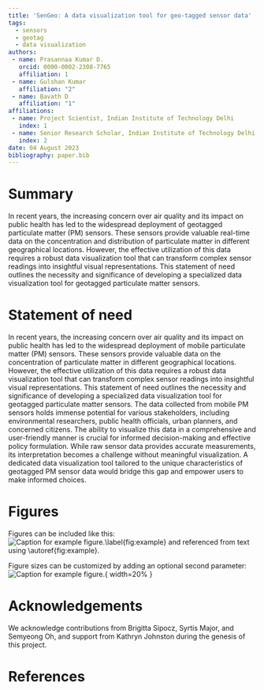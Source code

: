 ```yaml
---
title: 'SenGeo: A data visualization tool for geo-tagged sensor data'
tags:
  - sensors
  - geotag
  - data visualization
authors:
 - name: Prasannaa Kumar D.
   orcid: 0000-0002-2308-7765
   affiliation: 1
 - name: Gulshan Kumar
   affiliation: "2"
 - name: Bavath D
   affiliation: "1"
affiliations:
 - name: Project Scientist, Indian Institute of Technology Delhi
   index: 1
 - name: Senior Research Scholar, Indian Institute of Technology Delhi
   index: 2
date: 04 August 2023
bibliography: paper.bib
---
```

# Summary

In recent years, the increasing concern over air quality and its impact on public health has led to the widespread deployment of geotagged particulate matter (PM) sensors. These sensors provide valuable real-time data on the concentration and distribution of particulate matter in different geographical locations. However, the effective utilization of this data requires a robust data visualization tool that can transform complex sensor readings into insightful visual representations. This statement of need outlines the necessity and significance of developing a specialized data visualization tool for geotagged particulate matter sensors.

# Statement of need

In recent years, the increasing concern over air quality and its impact on public health has led to the widespread deployment of mobile particulate matter (PM) sensors. These sensors provide valuable data on the concentration of particulate matter in different geographical locations. However, the effective utilization of this data requires a robust data visualization tool that can transform complex sensor readings into insightful visual representations. This statement of need outlines the necessity and significance of developing a specialized data visualization tool for geotagged particulate matter sensors. The data collected from mobile PM sensors holds immense potential for various stakeholders, including environmental researchers, public health officials, urban planners, and concerned citizens. The ability to visualize this data in a comprehensive and user-friendly manner is crucial for informed decision-making and effective policy formulation. While raw sensor data provides accurate measurements, its interpretation becomes a challenge without meaningful visualization. A dedicated data visualization tool tailored to the unique characteristics of geotagged PM sensor data would bridge this gap and empower users to make informed choices.


# Figures

Figures can be included like this:
![Caption for example figure.\label{fig:example}](figure.png)
and referenced from text using \autoref{fig:example}.

Figure sizes can be customized by adding an optional second parameter:
![Caption for example figure.](figure.png){ width=20% }

# Acknowledgements

We acknowledge contributions from Brigitta Sipocz, Syrtis Major, and Semyeong
Oh, and support from Kathryn Johnston during the genesis of this project.

# References
